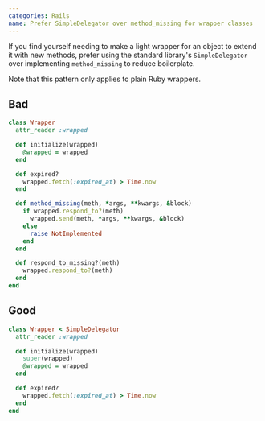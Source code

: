```yaml
---
categories: Rails
name: Prefer SimpleDelegator over method_missing for wrapper classes
---
```


If you find yourself needing to make a light wrapper for an object to extend it with new methods, prefer using the standard
library's `SimpleDelegator` over implementing `method_missing` to reduce boilerplate.

Note that this pattern only applies to plain Ruby wrappers.

## Bad

```ruby
class Wrapper
  attr_reader :wrapped

  def initialize(wrapped)
    @wrapped = wrapped
  end

  def expired?
    wrapped.fetch(:expired_at) > Time.now
  end

  def method_missing(meth, *args, **kwargs, &block)
    if wrapped.respond_to?(meth)
      wrapped.send(meth, *args, **kwargs, &block)
    else
      raise NotImplemented
    end
  end

  def respond_to_missing?(meth)
    wrapped.respond_to?(meth)
  end
end
```

## Good

```ruby
class Wrapper < SimpleDelegator
  attr_reader :wrapped

  def initialize(wrapped)
    super(wrapped)
    @wrapped = wrapped
  end

  def expired?
    wrapped.fetch(:expired_at) > Time.now
  end
end
```
